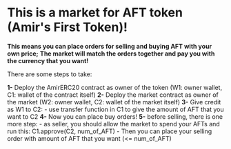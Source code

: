 # This is a market for AFT token (Amir's First Token)!

**This means you can place orders for selling and buying AFT with your own price;**
**The market will match the orders together and pay you with the currency that you want!**

There are some steps to take:

 **1-** Deploy the AmirERC20 contract as owner of the token (W1: owner wallet, C1: wallet of the contract itself)
 **2-** Deploy the market contract as owner of the market (W2: owner wallet, C2: wallet of the market itself)
 **3-** Give credit as W1 to C2:
     - use transfer function in C1 to give the amount of AFT that you want to C2
 **4-** Now you can place buy orders! 
 **5-** before selling, there is one more step:
     - as seller, you should allow the market to spend your AFTs and run this: C1.approve(C2, num_of_AFT)
     - Then you can place your selling order with amount of AFT that you want (<= num_of_AFT)
